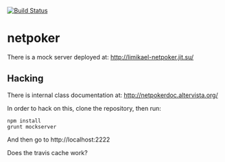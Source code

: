 [![Build Status](https://travis-ci.org/limikael/netpoker.svg?branch=master)](https://travis-ci.org/limikael/netpoker)

netpoker
========

There is a mock server deployed at: http://limikael-netpoker.jit.su/

Hacking
-------

There is internal class documentation at: http://netpokerdoc.altervista.org/

In order to hack on this, clone the repository, then run:

    npm install
    grunt mockserver

And then go to http://localhost:2222

Does the travis cache work?